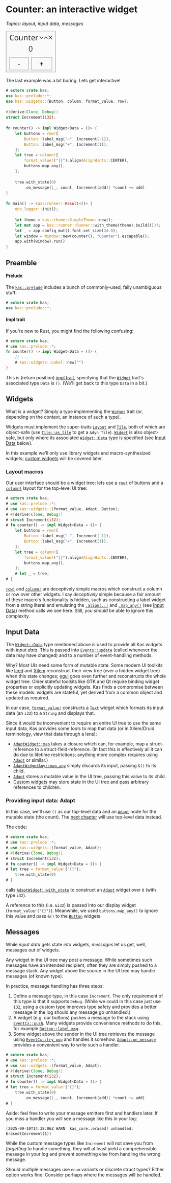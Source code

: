 # Counter: an interactive widget

*Topics: layout, input data, messages*

![Counter](screenshots/counter.png)

The last example was a bit boring. Lets get interactive!

```rust
# extern crate kas;
use kas::prelude::*;
use kas::widgets::{Button, column, format_value, row};

#[derive(Clone, Debug)]
struct Increment(i32);

fn counter() -> impl Widget<Data = ()> {
    let buttons = row![
        Button::label_msg("−", Increment(-1)),
        Button::label_msg("+", Increment(1)),
    ];
    let tree = column![
        format_value!("{}").align(AlignHints::CENTER),
        buttons.map_any(),
    ];

    tree.with_state(0)
        .on_message(|_, count, Increment(add)| *count += add)
}

fn main() -> kas::runner::Result<()> {
    env_logger::init();

    let theme = kas::theme::SimpleTheme::new();
    let mut app = kas::runner::Runner::with_theme(theme).build(())?;
    let _ = app.config_mut().font.set_size(24.0);
    let window = Window::new(counter(), "Counter").escapable();
    app.with(window).run()
}
```

## Preamble

#### Prelude

The [`kas::prelude`] includes a bunch of commonly-used, faily unambiguous stuff:
```rust
# extern crate kas;
use kas::prelude::*;
```

#### Impl trait

If you're new to Rust, you might find the following confusing:
```rust
# extern crate kas;
# use kas::prelude::*;
fn counter() -> impl Widget<Data = ()> {
    // ...
    # kas::widgets::Label::new("")
}
```
This is (return position) [impl trait](https://doc.rust-lang.org/stable/rust-by-example/trait/impl_trait.html), specifying that the [`Widget`] trait's associated type `Data` is `()`.
(We'll get back to this type `Data` in a bit.)


## Widgets

What is a widget? Simply a type implementing the [`Widget`] trait (or, depending on the context, an instance of such a type).

Widgets must implement the super-traits [`Layout`] and [`Tile`], both of which are object-safe (use [`Tile::as_tile`] to get a `&dyn Tile`). [`Widget`] is also object-safe, but only where its associated [`Widget::Data`] type is specified (see [Input Data](#input-data) below).

In this example we'll only use library widgets and macro-synthesized widgets; [custom widgets](custom-widget.md) will be covered later.

### Layout macros

Our user interface should be a widget tree: lets use a [`row!`] of buttons and a [`column!`] layout for the top-level UI tree:
```rust
# extern crate kas;
# use kas::prelude::*;
# use kas::widgets::{format_value, Adapt, Button};
# #[derive(Clone, Debug)]
# struct Increment(i32);
# fn counter() -> impl Widget<Data = ()> {
    let buttons = row![
        Button::label_msg("−", Increment(-1)),
        Button::label_msg("+", Increment(1)),
    ];
    let tree = column![
        format_value!("{}").align(AlignHints::CENTER),
        buttons.map_any(),
    ];
    # let _ = tree;
# }
```

[`row!`] and [`column!`] are deceptively simple macros which construct a column or row over other widgets. I say *deceptively* simple because a fair amount of these macro's functionality is hidden, such as constructing a label widget from a string literal and emulating the [`.align(..)`](`AdaptWidget::align`) and [`.map_any()`](`AdaptWidgetAny::map_any`) (see [Input Data](#input-data)) method calls we see here. Still, you *should* be able to ignore this complexity.


## Input Data

The [`Widget::Data`] type mentioned above is used to provide all Kas widgets with *input data*. This is passed into [`Events::update`] (called whenever the data may have changed) and to a number of event-handling methods.

Why? Most UIs need some form of mutable state. Some modern UI toolkits like [Iced](https://github.com/iced-rs/iced) and [Xilem](https://github.com/linebender/xilem) reconstruct their view tree (over a hidden widget tree) when this state changes; [egui](https://github.com/emilk/egui) goes even further and reconstructs the whole widget tree. Older stateful toolkits like GTK and Qt require binding widget properties or explicitly updating widgets. Kas finds a compromise between these models: widgets are stateful, yet derived from a common object and updated as required.

In our case, [`format_value!`] constructs a [`Text`] widget which formats its input data (an `i32`) to a `String` and displays that.

Since it would be inconvenient to require an entire UI tree to use the same input data, Kas provides some tools to map that data (or in Xilem/Druid terminology, view that data through a lens):

-   [`AdaptWidget::map`] takes a closure which can, for example, map a struct-reference to a struct-field-reference. (In fact this is effectively all it can do due to lifetime restrictions; anything more complex requires using [`Adapt`] or similar.)
-   [`AdaptWidgetAny::map_any`] simply discards its input, passing `&()` to its child.
-   [`Adapt`] stores a mutable value in the UI tree, passing this value to its child.
-   [Custom widgets](custom-widget.md) may store state in the UI tree and pass arbitrary references to children.

### Providing input data: Adapt

In this case, we'll use `()` as our top-level data and an [`Adapt`] node for the mutable state (the count). The [next chapter](sync-counter.md) will use top-level data instead.

The code:
```rust
# extern crate kas;
# use kas::prelude::*;
# use kas::widgets::{format_value, Adapt};
# #[derive(Clone, Debug)]
# struct Increment(i32);
# fn counter() -> impl Widget<Data = ()> {
# let tree = format_value!("{}");
    tree.with_state(0)
# }
```
calls [`AdaptWidget::with_state`] to construct an [`Adapt`] widget over `0` (with type `i32`).

A reference to this (i.e. `&i32`) is passed into our display widget (`format_value!("{}")`). Meanwhile,
we used `buttons.map_any()` to ignore this value and pass `&()` to the [`Button`] widgets.

## Messages

While *input data* gets state *into* widgets, *messages* let us get, well, messages *out* of widgets.

Any widget in the UI tree may post a message. While sometimes such messages have an intended recipient, often they are simply pushed to a message stack. Any widget above the source in the UI tree may handle messages (of known type).

In practice, message handling has three steps:

1.  Define a message type, in this case `Increment`. The only requirement of this type is that it supports `Debug`. (While we could in this case just use `i32`, using a custom type improves type safety and provides a better message in the log should any message go unhandled.)
2.  A widget (e.g. our buttons) pushes a message to the stack using [`EventCx::push`]. Many widgets provide convenience methods to do this, for example [`Button::label_msg`].
3.  Some widget above the sender in the UI tree retrieves the message using [`EventCx::try_pop`] and handles it somehow. [`Adapt::on_message`] provides a convenient way to write such a handler.

```rust
# extern crate kas;
# use kas::prelude::*;
# use kas::widgets::{format_value, Adapt};
# #[derive(Clone, Debug)]
# struct Increment(i32);
# fn counter() -> impl Widget<Data = ()> {
# let tree = format_value!("{}");
    tree.with_state(0)
        .on_message(|_, count, Increment(add)| *count += add)
# }
```

Aside: feel free to write your message emitters first and handlers later. If you miss a handler you will see a message like this in your log:
```text
[2025-09-10T14:38:06Z WARN  kas_core::erased] unhandled: Erased(Increment(1))
```
While the custom message types like `Increment` will not save you from *forgetting* to handle something, they will at least yield a comprehensible message in your log and prevent something else from handling the wrong message.

Should multiple messages use `enum` variants or discrete struct types? Either option works fine. Consider perhaps where the messages will be handled.


[`Widget`]: https://docs.rs/kas/latest/kas/trait.Widget.html
[`Layout`]: https://docs.rs/kas/latest/kas/trait.Layout.html
[`Tile`]: https://docs.rs/kas/latest/kas/trait.Tile.html
[`Tile::as_tile`]: https://docs.rs/kas/latest/kas/trait.Tile.html#method.as_tile
[`AdaptWidgetAny::map_any`]: https://docs.rs/kas/latest/kas/widgets/trait.AdaptWidgetAny.html#method.map_any
[`kas::prelude`]: https://docs.rs/kas/latest/kas/prelude/index.html
[`column!`]: https://docs.rs/kas/latest/kas/widgets/macro.column.html
[`row!`]: https://docs.rs/kas/latest/kas/widgets/macro.row.html
[`AdaptWidget::align`]: https://docs.rs/kas/latest/kas/widgets/trait.AdaptWidget.html#method.align
[`AdaptWidget::map`]: https://docs.rs/kas/latest/kas/widgets/trait.AdaptWidget.html#method.map
[`AdaptWidget::with_state`]: https://docs.rs/kas/latest/kas/widgets/trait.AdaptWidget.html#method.with_state
[`Widget::Data`]: https://docs.rs/kas/latest/kas/trait.Widget.html#associatedtype.Data
[`Events::update`]: https://docs.rs/kas/latest/kas/trait.Events.html#method.update
[`Text`]: https://docs.rs/kas/latest/kas/widgets/struct.Text.html
[`format_value!`]: https://docs.rs/kas/latest/kas/widgets/macro.format_value.html
[`Adapt`]: https://docs.rs/kas/latest/kas/widgets/struct.Adapt.html
[`EventCx::push`]: https://docs.rs/kas/latest/kas/event/struct.EventCx.html#method.push
[`EventCx::try_pop`]: https://docs.rs/kas/latest/kas/event/struct.EventCx.html#method.try_pop
[`Button`]: https://docs.rs/kas/latest/kas/widgets/struct.Button.html
[`Adapt::on_message`]: https://docs.rs/kas/latest/kas/widgets/struct.Adapt.html#method.on_message
[`Button::label_msg`]: https://docs.rs/kas/latest/kas/widgets/struct.Button.html#method.label_msg
